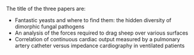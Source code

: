 The title of the three papers are:
 - Fantastic yeasts and where to find them: the hidden diversity of dimorphic fungal pathogens
 - An analysis of the forces required to drag sheep over various surfaces
 - Correlation of continuous cardiac output measured by a pulmonary artery catheter versus impedance cardiography in ventilated patients

 